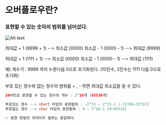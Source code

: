 # 오버플로우란?

### 표현할 수 있는 숫자의 범위를 넘어섰다.

![Alt text](https://velog.velcdn.com/images/steadygo247/post/eadd21b5-ff75-4d1d-8e2f-3d966d2f215b/image.png)

최대값 + 1 (9999 + 1) --> 최소값 (0000) 
최소값 - 1 (0000 - 1) --> 최대값 (9999)

최대값 + 1 (1111 + 1) --> 최소값 (0000) 
최소값 - 1 (0000 - 1) --> 최대값 (1111)

예) 계수기 : 9999 까지 누른다음 0으로 초기화된다. (10진수, 2진수는 1111 다음 0으로 초기화)

부호 있는 정수와 없는 정수의 범위를 + , - 하면 최대값 최소값을 알 수 있다.


```java
16비트로 표현할 수 있는 정수의 개수 : 2^16개 (65536개)

부호있는 정수 --> short 타입의 표현범위 : -2^15 ~ 2^15-1 (-32768~32767)
부호없는 정수 --> char 타입의 표현범위 : 0 ~ 2^16-1 (0~65535)

✅ 표현 방법의 차이이지 범위는 동일하다.
```